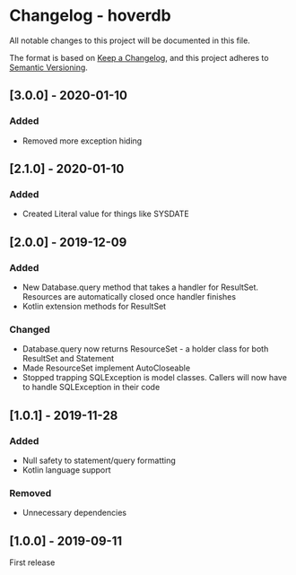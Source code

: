 # Changelog - hoverdb
All notable changes to this project will be documented in this file.

The format is based on [Keep a Changelog](https://keepachangelog.com/en/1.0.0/),
and this project adheres to [Semantic Versioning](https://semver.org/spec/v2.0.0.html).

## [3.0.0] - 2020-01-10
### Added
- Removed more exception hiding

## [2.1.0] - 2020-01-10
### Added
- Created Literal value for things like SYSDATE

## [2.0.0] - 2019-12-09
### Added
- New Database.query method that takes a handler for ResultSet. Resources are automatically closed once handler finishes
- Kotlin extension methods for ResultSet

### Changed
- Database.query now returns ResourceSet - a holder class for both ResultSet and Statement
- Made ResourceSet implement AutoCloseable
- Stopped trapping SQLException is model classes. Callers will now have to handle SQLException in their code

## [1.0.1] - 2019-11-28
### Added
- Null safety to statement/query formatting
- Kotlin language support

### Removed
- Unnecessary dependencies

## [1.0.0] - 2019-09-11
First release
